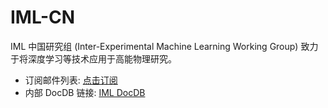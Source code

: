 # IML-CN
IML 中国研究组 (Inter-Experimental Machine Learning Working Group) 致力于将深度学习等技术应用于高能物理研究。

* 订阅邮件列表: [点击订阅](http://maillist.ihep.ac.cn/mailman/listinfo/iml)
* 内部 DocDB 链接: [IML DocDB](http://iml.docdb.ihep.ac.cn/)
